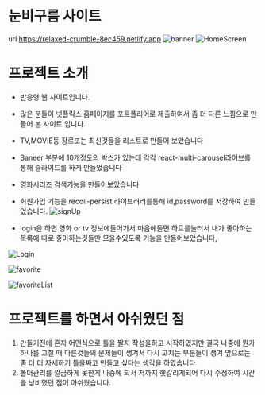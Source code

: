 # 눈비구름 사이트
url https://relaxed-crumble-8ec459.netlify.app
![banner](https://user-images.githubusercontent.com/76529606/208372108-361a3d28-ce68-47a0-a11b-ce6a65aff804.jpg)
![HomeScreen](https://user-images.githubusercontent.com/76529606/208372188-6819c345-cf2a-4b95-89b6-7bd50583f628.jpg)

# 프로젝트 소개
 * 반응형 웹 사이트입니다.
 * 많은 분들이 넷플릭스 홈페이지를 포트폴리어로 제출하여서 좀 더 다른 느낌으로 만들어 본 사이트 입니다.
 * TV,MOVIE등 장르또는 최신것들을 리스트로 만들어 보았습니다
 * Baneer 부분에 10개정도의 박스가 있는데 각각 react-multi-carousel라이브를 통해 슬라이드를 하게 만들었습니다
 * 영화시리즈 검색기능을 만들어보았습니다
 * 회원가입 기능을 recoil-persist 라이브러리를통해 id,password를 저장하여 만들었습니다.
 ![signUp](https://user-images.githubusercontent.com/76529606/208374429-f9a9c726-6b97-4c21-9c4e-e00ec450e16f.jpg)
 
 * login을 하면 영화 or tv 정보에들어가서 마음에들면 하트를눌러서 내가 좋아하는목록에 따로 좋아하는것들만 모을수있도록 기능을 만들어보았습니다, 
 
 ![Login](https://user-images.githubusercontent.com/76529606/208374511-d895147d-2f41-4333-85b9-2a4cce69283a.jpg)
 
 ![favorite](https://user-images.githubusercontent.com/76529606/208374474-ef17fca1-1ec4-47ee-b335-9080b1531d17.jpg)
 
 ![favoriteList](https://user-images.githubusercontent.com/76529606/208374492-4621f509-853e-457f-9db7-abf9fe503d76.jpg)


# 프로젝트를 하면서 아쉬웠던 점
  1. 만들기전에 혼자 어떤식으로 틀을 짤지 작성을하고 시작하였지만 결국 나중에 뭔가 하나를 고칠 때 다른것들의 문제들이 생겨서 다시 고치는 부분들이 생겨 앞으로는 좀 더 더 자세하기 틀을짜고 만들고 싶다는 생각을 하였습니다
  2. 폴더관리를 깔끔하게 못한게 나중에 되서 저까지 헷갈리게되어 다시 수정하여 시간을 낭비했던 점이 아쉬웠습니다.
  
